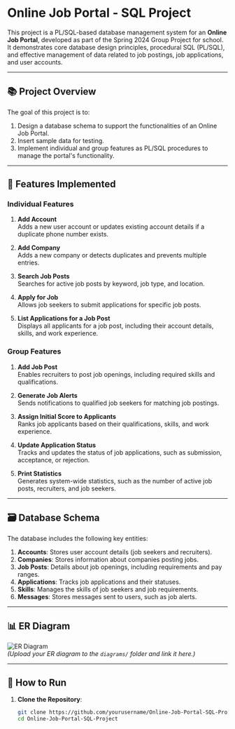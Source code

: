 # Online Job Portal - SQL Project

This project is a PL/SQL-based database management system for an **Online Job Portal**, developed as part of the Spring 2024 Group Project for school. It demonstrates core database design principles, procedural SQL (PL/SQL), and effective management of data related to job postings, job applications, and user accounts.

---

## 📚 **Project Overview**
The goal of this project is to:
1. Design a database schema to support the functionalities of an Online Job Portal.
2. Insert sample data for testing.
3. Implement individual and group features as PL/SQL procedures to manage the portal's functionality.

---

## 🔧 **Features Implemented**
### **Individual Features**
1. **Add Account**  
   Adds a new user account or updates existing account details if a duplicate phone number exists.
   
2. **Add Company**  
   Adds a new company or detects duplicates and prevents multiple entries.

3. **Search Job Posts**  
   Searches for active job posts by keyword, job type, and location.

4. **Apply for Job**  
   Allows job seekers to submit applications for specific job posts.

5. **List Applications for a Job Post**  
   Displays all applicants for a job post, including their account details, skills, and work experience.

### **Group Features**
1. **Add Job Post**  
   Enables recruiters to post job openings, including required skills and qualifications.

2. **Generate Job Alerts**  
   Sends notifications to qualified job seekers for matching job postings.

3. **Assign Initial Score to Applicants**  
   Ranks job applicants based on their qualifications, skills, and work experience.

4. **Update Application Status**  
   Tracks and updates the status of job applications, such as submission, acceptance, or rejection.

5. **Print Statistics**  
   Generates system-wide statistics, such as the number of active job posts, recruiters, and job seekers.

---

## 🗃️ **Database Schema**
The database includes the following key entities:

1. **Accounts**: Stores user account details (job seekers and recruiters).
2. **Companies**: Stores information about companies posting jobs.
3. **Job Posts**: Details about job openings, including requirements and pay ranges.
4. **Applications**: Tracks job applications and their statuses.
5. **Skills**: Manages the skills of job seekers and job requirements.
6. **Messages**: Stores messages sent to users, such as job alerts.

---

## 📊 **ER Diagram**
![ER Diagram](diagrams/er_diagram.png)  
*(Upload your ER diagram to the `diagrams/` folder and link it here.)*

---

## 🚀 **How to Run**
1. **Clone the Repository**:
   ```bash
   git clone https://github.com/yourusername/Online-Job-Portal-SQL-Project.git
   cd Online-Job-Portal-SQL-Project
